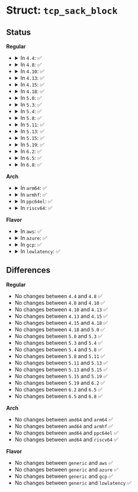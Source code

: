 # Struct: <code>tcp_sack_block</code>

## Status
<b>Regular</b>
<ul>
<li>
<details>
<summary>In <code>4.4</code>: ✅</summary>

```c
struct tcp_sack_block {
    u32 start_seq;
    u32 end_seq;
};
```
</details>
</li>
<li>
<details>
<summary>In <code>4.8</code>: ✅</summary>

```c
struct tcp_sack_block {
    u32 start_seq;
    u32 end_seq;
};
```
</details>
</li>
<li>
<details>
<summary>In <code>4.10</code>: ✅</summary>

```c
struct tcp_sack_block {
    u32 start_seq;
    u32 end_seq;
};
```
</details>
</li>
<li>
<details>
<summary>In <code>4.13</code>: ✅</summary>

```c
struct tcp_sack_block {
    u32 start_seq;
    u32 end_seq;
};
```
</details>
</li>
<li>
<details>
<summary>In <code>4.15</code>: ✅</summary>

```c
struct tcp_sack_block {
    u32 start_seq;
    u32 end_seq;
};
```
</details>
</li>
<li>
<details>
<summary>In <code>4.18</code>: ✅</summary>

```c
struct tcp_sack_block {
    u32 start_seq;
    u32 end_seq;
};
```
</details>
</li>
<li>
<details>
<summary>In <code>5.0</code>: ✅</summary>

```c
struct tcp_sack_block {
    u32 start_seq;
    u32 end_seq;
};
```
</details>
</li>
<li>
<details>
<summary>In <code>5.3</code>: ✅</summary>

```c
struct tcp_sack_block {
    u32 start_seq;
    u32 end_seq;
};
```
</details>
</li>
<li>
<details>
<summary>In <code>5.4</code>: ✅</summary>

```c
struct tcp_sack_block {
    u32 start_seq;
    u32 end_seq;
};
```
</details>
</li>
<li>
<details>
<summary>In <code>5.8</code>: ✅</summary>

```c
struct tcp_sack_block {
    u32 start_seq;
    u32 end_seq;
};
```
</details>
</li>
<li>
<details>
<summary>In <code>5.11</code>: ✅</summary>

```c
struct tcp_sack_block {
    u32 start_seq;
    u32 end_seq;
};
```
</details>
</li>
<li>
<details>
<summary>In <code>5.13</code>: ✅</summary>

```c
struct tcp_sack_block {
    u32 start_seq;
    u32 end_seq;
};
```
</details>
</li>
<li>
<details>
<summary>In <code>5.15</code>: ✅</summary>

```c
struct tcp_sack_block {
    u32 start_seq;
    u32 end_seq;
};
```
</details>
</li>
<li>
<details>
<summary>In <code>5.19</code>: ✅</summary>

```c
struct tcp_sack_block {
    u32 start_seq;
    u32 end_seq;
};
```
</details>
</li>
<li>
<details>
<summary>In <code>6.2</code>: ✅</summary>

```c
struct tcp_sack_block {
    u32 start_seq;
    u32 end_seq;
};
```
</details>
</li>
<li>
<details>
<summary>In <code>6.5</code>: ✅</summary>

```c
struct tcp_sack_block {
    u32 start_seq;
    u32 end_seq;
};
```
</details>
</li>
<li>
<details>
<summary>In <code>6.8</code>: ✅</summary>

```c
struct tcp_sack_block {
    u32 start_seq;
    u32 end_seq;
};
```
</details>
</li>
</ul>
<b>Arch</b>
<ul>
<li>
<details>
<summary>In <code>arm64</code>: ✅</summary>

```c
struct tcp_sack_block {
    u32 start_seq;
    u32 end_seq;
};
```
</details>
</li>
<li>
<details>
<summary>In <code>armhf</code>: ✅</summary>

```c
struct tcp_sack_block {
    u32 start_seq;
    u32 end_seq;
};
```
</details>
</li>
<li>
<details>
<summary>In <code>ppc64el</code>: ✅</summary>

```c
struct tcp_sack_block {
    u32 start_seq;
    u32 end_seq;
};
```
</details>
</li>
<li>
<details>
<summary>In <code>riscv64</code>: ✅</summary>

```c
struct tcp_sack_block {
    u32 start_seq;
    u32 end_seq;
};
```
</details>
</li>
</ul>
<b>Flavor</b>
<ul>
<li>
<details>
<summary>In <code>aws</code>: ✅</summary>

```c
struct tcp_sack_block {
    u32 start_seq;
    u32 end_seq;
};
```
</details>
</li>
<li>
<details>
<summary>In <code>azure</code>: ✅</summary>

```c
struct tcp_sack_block {
    u32 start_seq;
    u32 end_seq;
};
```
</details>
</li>
<li>
<details>
<summary>In <code>gcp</code>: ✅</summary>

```c
struct tcp_sack_block {
    u32 start_seq;
    u32 end_seq;
};
```
</details>
</li>
<li>
<details>
<summary>In <code>lowlatency</code>: ✅</summary>

```c
struct tcp_sack_block {
    u32 start_seq;
    u32 end_seq;
};
```
</details>
</li>
</ul>

## Differences
<b>Regular</b>
<ul>
<li>
No changes between <code>4.4</code> and <code>4.8</code> ✅
</li>
<li>
No changes between <code>4.8</code> and <code>4.10</code> ✅
</li>
<li>
No changes between <code>4.10</code> and <code>4.13</code> ✅
</li>
<li>
No changes between <code>4.13</code> and <code>4.15</code> ✅
</li>
<li>
No changes between <code>4.15</code> and <code>4.18</code> ✅
</li>
<li>
No changes between <code>4.18</code> and <code>5.0</code> ✅
</li>
<li>
No changes between <code>5.0</code> and <code>5.3</code> ✅
</li>
<li>
No changes between <code>5.3</code> and <code>5.4</code> ✅
</li>
<li>
No changes between <code>5.4</code> and <code>5.8</code> ✅
</li>
<li>
No changes between <code>5.8</code> and <code>5.11</code> ✅
</li>
<li>
No changes between <code>5.11</code> and <code>5.13</code> ✅
</li>
<li>
No changes between <code>5.13</code> and <code>5.15</code> ✅
</li>
<li>
No changes between <code>5.15</code> and <code>5.19</code> ✅
</li>
<li>
No changes between <code>5.19</code> and <code>6.2</code> ✅
</li>
<li>
No changes between <code>6.2</code> and <code>6.5</code> ✅
</li>
<li>
No changes between <code>6.5</code> and <code>6.8</code> ✅
</li>
</ul>
<b>Arch</b>
<ul>
<li>
No changes between <code>amd64</code> and <code>arm64</code> ✅
</li>
<li>
No changes between <code>amd64</code> and <code>armhf</code> ✅
</li>
<li>
No changes between <code>amd64</code> and <code>ppc64el</code> ✅
</li>
<li>
No changes between <code>amd64</code> and <code>riscv64</code> ✅
</li>
</ul>
<b>Flavor</b>
<ul>
<li>
No changes between <code>generic</code> and <code>aws</code> ✅
</li>
<li>
No changes between <code>generic</code> and <code>azure</code> ✅
</li>
<li>
No changes between <code>generic</code> and <code>gcp</code> ✅
</li>
<li>
No changes between <code>generic</code> and <code>lowlatency</code> ✅
</li>
</ul>
